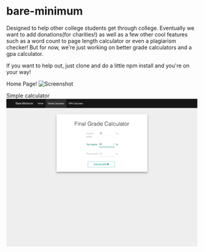 # bare-minimum
Designed to help other college students get through college. Eventually we want to add donations(for charities!) as well as a few other cool features such as a word count to page length calculator or even a plagiarism checker! But for now, we're just working on better grade calculators and a gpa calculator.

If you want to help out, just clone and do a little npm install and you're on your way!

Home Page!
![Screenshot](https://github.com/Chrischuck/bare-minimum/blob/master/src/assets/screenshots/home.png "Home Page")

Simple calculator
![Screenshot](https://github.com/Chrischuck/bare-minimum/blob/master/src/assets/screenshots/simple-calculator.png)
